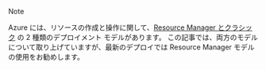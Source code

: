 > [!NOTE]
> Azure には、リソースの作成と操作に関して、[Resource Manager とクラシック](../articles/azure-resource-manager/resource-manager-deployment-model.md) の 2 種類のデプロイメント モデルがあります。 この記事では、両方のモデルについて取り上げていますが、最新のデプロイでは Resource Manager モデルの使用をお勧めします。


<!--HONumber=Nov16_HO5-->


